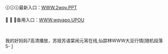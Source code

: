 <p>
	🕧🕧🕧最新入口：<a href="http://www.baidu.com/link?url=6MA2SWnO3Raqke39an_0PUxosM6ZrUGzi1BN9tNnlPW&wd">WWW.2wqy.PPT</a> 
	<p>
		💏
💏
💏备用入口：<a href="http://www.baidu.com/link?url=6MA2SWnO3Raqke39an_0PUxosM6ZrUGzi1BN9tNnlPW&wd">WWW.wqyapo.UPOU</a> 
	</p>
	<p>
		<br />
	</p>
	<p>
		我的好妈妈7高清播放，苏娅苏语棠闹元宵在线,仙踪林WWW大豆行情[随机段落5-
]
	</p>
